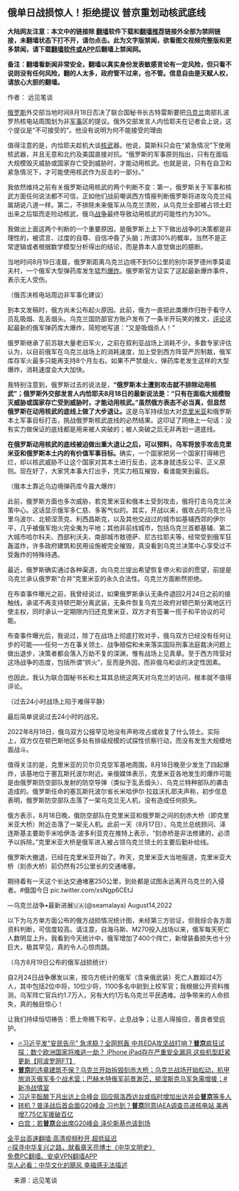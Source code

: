  <!-- 面包屑导航 --> <h2>俄单日战损惊人！拒绝提议 普京重划动核武底线</h2> <p class="notice"><b>大陆网友注意：本文中的链接除 <a href="https://github.com/bannedbook/fanqiang" >翻墙</a>软件下载和<a href="https://github.com/killgcd/justmysocks/blob/master/README.md">翻墙推荐</a>链接外全部为禁网链接，未翻墙状态下打不开，请勿点击。此为文字版禁闻，欲看图文视频完整版和更多禁闻，请下载<a href="https://github.com/bannedbook/fanqiang">翻墙软件或APP</a>后翻墙上禁闻网。</p><p>备注：翻墙看新闻非常安全，翻墙以真实身份发表敏感言论有一定风险，但只看不说则没有任何风险，翻的人太多，政府管不过来，也不管。信息自由是天赋人权，请放心大胆的翻墙。</b></p>  <div class="entry"> <p>作者： 远见笔谈</p> <p><a href="https://www.bannedbook.org/bnews/tag/%e4%bf%84%e7%bd%97%e6%96%af/" class="st_tag internal_tag" rel="tag" title="标签 俄罗斯 下的日志">俄罗斯</a>外交部当地时间8月18日否决了联合国秘书长古特雷斯要把<a href="https://www.bannedbook.org/bnews/tag/%e4%b9%8c%e5%85%8b%e5%85%b0/" class="st_tag internal_tag" rel="tag" title="标签 乌克兰 下的日志">乌克兰</a>南部扎波罗热核电站周围划为非<a href="https://www.bannedbook.org/bnews/tag/%E5%86%9B%E4%BA%8B/" class="st_tag internal_tag" rel="tag" title="标签 军事 下的日志">军事</a>区的提议。俄外交部发言人内恰耶夫在记者会上说，这个提议是“不可接受的”。他没有说明为何不能接受的理由</p> <p>值得注意的是，内恰耶夫趁机大谈<a href="https://www.bannedbook.org/bnews/tag/%E6%A0%B8%E6%AD%A6/" class="st_tag internal_tag" rel="tag" title="标签 核武 下的日志">核武</a>器。他说，莫斯科只会在“紧急情况”下使用核武器，并且无意和北约及美国直接对抗。“俄罗斯的军事原则指出，只有在面临大规模毁灭威胁或国家存亡受到威胁时，才能动用核武。也就是说，只有在自卫和紧急情况下，才可能使用核武作为反击的一部分。”</p> <p>我依然维持之前有关俄罗斯动用核武的两个判断不变：第一，俄罗斯关于军事和核武方面任何说法都不可信，正如他们战前嘲讽西方情报判断俄罗斯将进攻乌克兰纯属胡说八道一样。第二，不排除未来俄军从乌克兰溃败，从乌克兰全部被占领土赶出来之后铤而走险动核武，俄乌<a href="https://www.bannedbook.org/bnews/tag/%E6%88%98%E4%BA%89/" class="st_tag internal_tag" rel="tag" title="标签 战争 下的日志">战争</a>最终导致动用核武的可能性约为30%。</p> <p>我做出上面这两个判断的一个重要原因，是俄罗斯上上下下做出战争的决策都是非理性的，被谎言、过度的自尊、自信冲昏了头脑；所谓30%的概率，当然不是正常逻辑或者根据数学模型分析得出的结论，而是靠本人直觉做出的臆断。</p> <p>当地时间8月19日凌晨，俄罗斯距离乌克兰边境不到50公里的别尔哥罗德州季莫诺夫村，一个俄军大型弹药库发生猛烈<a href="https://www.bannedbook.org/bnews/tag/%e7%88%86%e7%82%b8/" class="st_tag internal_tag" rel="tag" title="标签 爆炸 下的日志">爆炸</a>。俄罗斯官方证实了这起最新爆炸事件，表示无人受伤。</p> <p>（俄否决核电站周边非军事化建议）</p>  <p>到本文发稿时，俄方尚未公布起火原因。此前，俄方一直把此类爆炸归咎于看守人员乱吸烟、乱丢烟头。乌克兰国防部官方账户发布了一条半开玩笑的推文，<span class='wp_keywordlink_affiliate'><a href="https://www.bannedbook.org/bnews/comments/" title="新闻评论" target="_blank">评论</a></span>这起最新的俄军弹药库大爆炸，简短地写道：“又是吸烟杀人！”</p> <p>俄罗斯继承了前苏联大量老旧军火，之前在叙利亚战场上消耗不少。多数专家评估认为，以目前俄军在乌克兰战场上的消耗速度，加上受到西方阵营严厉制裁，俄军库存军火最多只能再支持8个月左右。如果不严禁烟火，弹药库老发生这样的大型爆炸，消耗速度会大大加快。</p> <p>我特别注意到，俄罗斯过去的说法是，<strong>“俄罗斯本土遭到攻击就不排除动用核武”；俄罗斯外交部发言人内恰耶夫8月18日的最新说法是：“只有在面临大规模毁灭威胁或国家存亡受到威胁时，才能动用核武。”虽然俄方表态不必当真，但显然俄罗斯在动用核武的底线上做了大步退让。</strong>这是乌军持续加大对<a href="https://www.bannedbook.org/bnews/tag/%E5%85%8B%E9%87%8C%E7%B1%B3%E4%BA%9A/" class="st_tag internal_tag" rel="tag" title="标签 克里米亚 下的日志">克里米亚</a>和俄罗斯本土军事目标打击，挑战俄罗斯核武底线的必然结果。这印证了网络上一句话：没有实力做保证的底线都是用来被人突破的；被人突破之后无非再划一道底线。</p> <p><strong>在俄罗斯动用核武的底线被迫做出重大退让之后，可以预料，乌军将放手攻击克里米亚和俄罗斯本土内的有价值军事目标。</strong>确实，一个国家把另一个国家打得稀巴烂，却以核武威胁不让这个国家对其本土进行反击，这本身就违反公平、正义原则。现在好了，大家凭本事大打出手，凭实力相互摧毁，看谁能笑到最后。</p> <p>（俄本土靠近乌边境弹药库今晨大爆炸）</p> <p>此前，俄罗斯方面也多次威胁，若克里米亚和俄本土受到攻击，俄将打击乌克兰决策中心。这话显示俄军多仁慈、多客气似的。其实，开战以来，俄攻占的乌克兰马里乌波尔、北顿涅茨克、利西昌斯克，以及其他交战过的城市如基辅西郊的伊尔平，几乎被俄军炮火完全夷为平地；其他非前线城市，包括乌克兰首都基辅、第二大城市哈尔科夫、西部利沃夫、南部城市敖德萨、尼古拉耶夫等，经常受到俄军狂轰滥炸，许多政府建筑和民用设施被完全摧毁，真没看到乌克兰决策中心享受过不受轰炸的特殊待遇。</p> <p>最近，俄罗斯确实通过各种渠道，向乌克兰提出希望恢复停火和谈的愿望，前提是乌克兰承认俄罗斯“合并”克里米亚的永久合法性。乌克兰方面断然拒绝。</p>  <p>在布查事件曝光之前，我曾经说过，如果俄罗斯承认无条件退回2月24日之前的接触线，承诺不再支持顿巴斯分离武装，无条件恢复乌克兰政府对顿巴斯分离地区行使主权，同时承认一定期限内归还克里米亚，双方才有签署一揽子和平协议的可能。</p> <p>布查事件曝光后，我说过，除了在战场上彻底打败对手，俄乌双方已经没有任何让步的可能——任何一方在事关领土、战争赔偿和未来落实国际刑事法庭裁决问题上做出退步，决策者都会落入万劫不复的深渊，惟有战场上见真章。至于西方阵营对这场战争的态度，包括所谓“拱火”，反而是外因，而非俄乌和谈的决定性因素。</p> <p>也因此，我认为联合国秘书长和土耳其总统这两天对乌克兰的访问，根本就不值得评论。</p> <p>（过去24小时战场上陷于难得平静）</p> <p>最后简单说说过去24小时的战况。</p> <p>2022年8月18日，俄乌双方公报罕见地没有声称攻占或收复了什么领土。实际上，双方仅在顿巴斯地区多处有排级规模的试探性侦察行动，而没有发生大规模地面战斗。</p> <p>值得关注的是，克里米亚的贝尔贝克空军基地周围，8月18日晚至少发生了四起爆炸，该基地位于塞瓦斯托波尔附近。亲俄媒体表示，克里米亚各地发生的爆炸可能是由俄罗斯防空部队发射的防空导弹（类似于乱丢烟头）、乌克兰特种部队的袭击造成的。俄罗斯任命的塞瓦斯托波尔省长米哈伊尔·拉兹沃扎耶夫声称，初步信息表明，俄罗斯防空部队击落了一架乌克兰无人机，没有造成任何损失。</p>  <p>俄方表示，8月18日晚，俄防空部队在克里米亚和俄罗斯之间的刻赤大桥（即克里米亚大桥）附近击落了一架无人机。此前一天（8月17日），乌克兰总统顾问、泽连斯基主要助手米哈伊洛·波多利亚克在推特上表示，“刻赤桥是非法修建的，必须予以拆除。”克里米亚大桥是俄军进入被占领乌克兰领土的主要后勤补给线。</p> <p>俄罗斯大撤退，已经在克里米亚开始了。昨天，克里米亚大当地报道，克里米亚大桥（刻赤大桥）前仍然有25公里长的交通堵塞。</p> <p>期待着有一天这个长达交通堵塞250公里，到处都是试图永远离开乌克兰的入侵者。#俄国今日 pic.twitter.com/xsNgp6CEtJ</p> <p>—乌克兰战争•最新进展🇺🇦(@seamalaya) August14,2022</p> <p>以下为乌方单方面公布的俄方战损情况统计图，未经第三方验证，但我综合各方面资料判断，可信度较高。请注意，自海马斯、M270投入战场以来，俄军每天死亡人数明显上升。我看到今天统计中，俄军增加了400个阵亡，新增装备损失也十分巨大，极其罕见，真的令人心惊肉跳。</p> <p>（乌方8月19日公布的俄军战损统计）</p> <p>自2月24日战争爆发以来，按乌方统计的俄军（含亲俄武装）死亡人数超过4万人，其中包括2位中将，10位少将，1100多名中尉到上校军官；我根据公开资料推测，乌军阵亡官兵约1.7万人，另有大约1万名乌克兰平民遇难。战争带来的人命损失，真的触目惊心！</p>  <p>让我们持续恒切祷告：愿上帝赐下和平，止息战争；让恶人得报应，善良者受庇护。</p> <div id="taboola-mid-1"></div>  <ul class='op-related-articles' title='相关阅读'> <li><a href='https://www.bannedbook.org/bnews/bannedvideo/20220820/1774190.html' target='_blank'>🔥习近平发"安民告示” 急求稳？全网怒轰 中共EDA攻坚战打响？<b>普京</b>疯狂试探：数个欧洲国家将难逃一劫？ iPhone iPad存在严重安全漏洞 这些机型赶紧更新【阿波罗网FT】</a></li> <li><a href='https://www.bannedbook.org/bnews/bannedvideo/20220820/1774189.html' target='_blank'><b>普京</b>的违章建筑不保？乌克兰开始拆毁刻赤大桥；乌克兰战场开始松动，机甲旅消灭俄军多个战术营；巴赫木特俄军前景渺茫，顿涅斯克乌军急需增援；#新冷战情室</a></li> <li><a href='https://www.bannedbook.org/bnews/headline/20220820/1774177.html' target='_blank'>习近平酝酿下月出访上合峰会 回应佩洛西访台或临时增加出访并会<b>普京</b>等多人</a></li> <li><a href='https://www.bannedbook.org/bnews/comments/20220820/1774159.html' target='_blank'>转机？普泽战后首会面G20峰会 习也到？<b>普京</b>同意IAEA调查员进核电站 美再增7.75亿军援破百亿</a></li> <li><a href='https://www.bannedbook.org/bnews/worldnews/20220820/1774111.html' target='_blank'>白宫：若<b>普京</b>会出席G20峰会 泽伦斯基也该到场</a></li> </ul> <p class="texttj"> <a href="https://github.com/bannedbook/fanqiang/wiki/V2ray%E6%9C%BA%E5%9C%BA" target="_blank">全平台高速翻墙:高清视频秒开,超低延迟</a><br/> <a href="https://www.bannedbook.org/bnews/comments/20220808/1768773.html" target="_blank">🔥探寻中华复兴之路，就看章天亮博士《中华文明史》</a><br/> <a href="https://github.com/bannedbook/fanqiang/wiki/%E7%A6%81%E9%97%BB%E7%BD%91%E5%AE%89%E5%8D%93%E7%BF%BB%E5%A2%99%E6%96%B0%E9%97%BBAPP" target="_blank">免费PC翻墙、安卓VPN翻墙APP</a><br/> <a href="https://www.bannedbook.org/bnews/comments/20220220/1694796.html" target="_blank">华人必看：中华文化的飓风 幸福感无法描述</a> </p><p class="src-info">　来源：远见笔谈 </p><a name='sharetosocial'></a>  <div style="margin-bottom:5px;padding-bottom:5px;clear:both"> <div id="archive-pix-1" class="banner-ads"> <!-- AuctionX Display platform tag START --> <div id="27602x728x90x621x_ADSLOT1" clicktrack="%%CLICK_URL_ESC%%"></div>  <!-- AuctionX Display platform tag END --> </div> <div id="archive-pix-2" class="banner-ads"> <!-- AuctionX Display platform tag START --> <div id="27556x300x250x621x_ADSLOT1" clicktrack="%%CLICK_URL_ESC%%" style="margin:0 auto;text-align:center"></div>  <!-- AuctionX Display platform tag END --> </div> </div>  <div id="archive-pix-1" class="banner-ads"> <!-- AuctionX Display platform tag START --> <div id="27603x728x90x621x_ADSLOT1" clicktrack="%%CLICK_URL_ESC%%"></div>  <!-- AuctionX Display platform tag END --> </div> </div><!--END ENTRY--> 